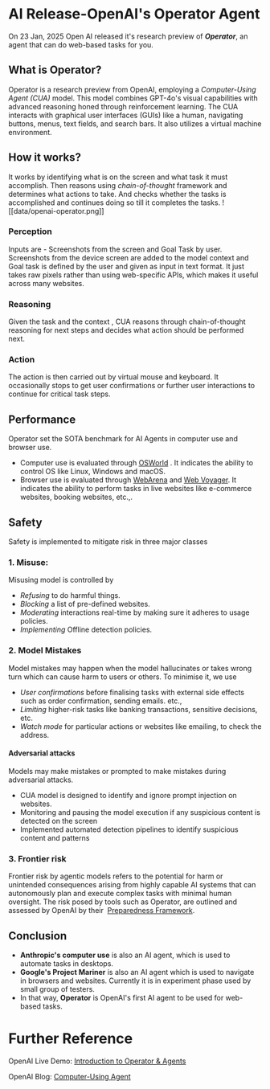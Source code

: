 
# AI Release-OpenAI's Operator Agent

On 23 Jan, 2025 Open AI released it's research preview of ***Operator***, an agent that can do web-based tasks for you.

## What is Operator?

Operator is a research preview from OpenAI, employing a *Computer-Using Agent (CUA)* model. This model combines GPT-4o's visual capabilities with advanced reasoning honed through reinforcement learning. The CUA interacts with graphical user interfaces (GUIs) like a human, navigating buttons, menus, text fields, and search bars. It also utilizes a virtual machine environment.


## How it works?
It works by identifying what is on the screen and what task it must accomplish. Then reasons using *chain-of-thought* framework and determines what actions to take. And checks whether the tasks is accomplished and continues doing so till it completes the tasks.
![[data/openai-operator.png]]
### Perception
Inputs are - Screenshots from the screen and Goal Task by user.
Screenshots from the device screen are added to the model context and Goal task is defined by the user and given as input in text format. It just takes raw pixels rather than using web-specific APIs, which makes it useful across many websites. 

### Reasoning
Given the task and the context , CUA reasons through chain-of-thought reasoning for next steps and decides what action should be performed next. 

### Action
The action is then carried out by virtual mouse and keyboard. It occasionally stops to get user confirmations or further user interactions to continue for critical task steps.


## Performance

Operator set the SOTA benchmark for AI Agents in computer use and browser use. 
- Computer use is evaluated through [OSWorld](https://os-world.github.io/) . It indicates the ability to control OS like Linux, Windows and macOS.
- Browser use is evaluated through [WebArena](https://webarena.dev/) and [Web Voyager](https://langchain-ai.github.io/langgraph/tutorials/web-navigation/web_voyager/). It indicates the ability to perform tasks in live websites like e-commerce websites, booking websites, etc.,.


## Safety
Safety is implemented to mitigate risk in three major classes
### 1. Misuse:
Misusing model is controlled by
- *Refusing* to do harmful things.
- *Blocking* a list of pre-defined websites.
- *Moderating* interactions real-time by making sure it adheres to usage policies.
- *Implementing* Offline detection policies.

### 2. Model Mistakes
Model mistakes may happen when the model hallucinates or takes wrong turn which can cause harm to users or others.
To minimise it, we use
- *User confirmations* before finalising tasks with external side effects such as order confirmation, sending emails. etc.,
- *Limiting* higher-risk tasks like banking transactions, sensitive decisions, etc.
- *Watch mode* for particular actions or websites like emailing, to check the address.

#### Adversarial attacks
Models may make mistakes or prompted to make mistakes during adversarial attacks.
- CUA model is designed to identify and ignore prompt injection on websites.
- Monitoring and pausing the model execution if any suspicious content is detected on the screen
- Implemented automated detection pipelines to identify suspicious content and patterns

### 3. Frontier risk
Frontier risk by agentic models refers to the potential for harm or unintended consequences arising from highly capable AI systems that can autonomously plan and execute complex tasks with minimal human oversight. The risk posed by tools such as Operator, are outlined and assessed by OpenAI by their  [Preparedness Framework](https://cdn.openai.com/openai-preparedness-framework-beta.pdf).



## Conclusion
- **Anthropic's computer use** is also an AI agent, which is used to automate tasks in desktops.
- **Google's Project Mariner** is also an AI agent which is used to navigate in browsers and websites. Currently it is in experiment phase used by small group of testers.
- In that way, **Operator** is OpenAI's first AI agent to be used for web-based tasks. 



# Further Reference
OpenAI Live Demo: [Introduction to Operator & Agents](https://www.youtube.com/watch?v=CSE77wAdDLg)

OpenAI Blog: [Computer-Using Agent](https://openai.com/index/computer-using-agent/)
